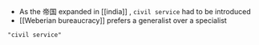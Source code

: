 - As the 帝国 expanded in [[india]] , `civil service` had to be introduced
- [[Weberian bureaucracy]] prefers a generalist over a specialist

```query 2021-10-02 16:14
"civil service"
```